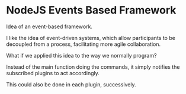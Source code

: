 # NodeJS Events Based Framework

Idea of ​​an event-based framework.

I like the idea of ​​event-driven systems, which allow participants to be decoupled from a process, facilitating more agile collaboration.

What if we applied this idea to the way we normally program?

Instead of the main function doing the commands, it simply notifies the subscribed plugins to act accordingly. 

This could also be done in each plugin, successively.
